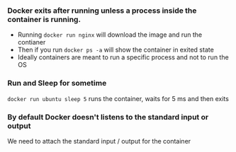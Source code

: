 ### Docker exits after running unless a process inside the container is running. 
- Running ``` docker run nginx ``` will download the image and run the contianer
- Then if you run ``` docker ps -a ``` will show the container in exited state
- Ideally containers are meant to run a specific process and not to run the OS

### Run and Sleep for sometime
``` docker run ubuntu sleep 5 ``` runs the container, waits for 5 ms and then exits

### By default Docker doesn't listens to the standard input or output
We need to attach the standard input / output for the container
